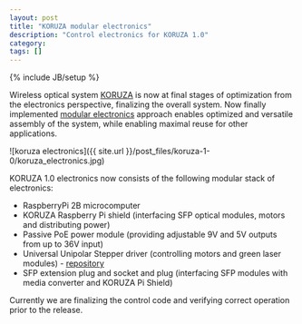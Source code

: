 ```yaml
---
layout: post
title: "KORUZA modular electronics"
description: "Control electronics for KORUZA 1.0"
category: 
tags: []
---
```

{% include JB/setup %}

Wireless optical system [KORUZA](http://koruza.net) is now at final stages of optimization from the electronics perspective, finalizing the overall system. Now finally implemented [modular electronics]() approach enables optimized and versatile assembly of the system, while enabling maximal reuse for other applications.

![koruza electronics]({{ site.url }}/post_files/koruza-1-0/koruza_electronics.jpg)

KORUZA 1.0 electronics now consists of the following modular stack of electronics:

* RaspberryPi 2B microcomputer
* KORUZA Raspberry Pi shield (interfacing SFP optical modules, motors and distributing power)
* Passive PoE power module (providing adjustable 9V and 5V outputs from up to 36V input)
* Universal Unipolar Stepper driver (controlling motors and green laser modules) - [repository](https://github.com/IRNAS/UniversalUnipolarStepperController)
* SFP extension plug and socket and plug (interfacing SFP modules with media converter and KORUZA Pi Shield)

Currently we are finalizing the control code and verifying correct operation prior to the release.

